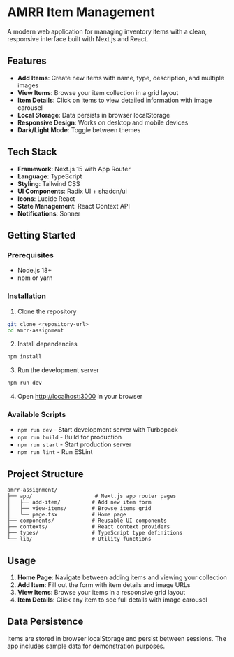 # AMRR Item Management

A modern web application for managing inventory items with a clean, responsive interface built with Next.js and React.

## Features

- **Add Items**: Create new items with name, type, description, and multiple images
- **View Items**: Browse your item collection in a grid layout
- **Item Details**: Click on items to view detailed information with image carousel
- **Local Storage**: Data persists in browser localStorage
- **Responsive Design**: Works on desktop and mobile devices
- **Dark/Light Mode**: Toggle between themes

## Tech Stack

- **Framework**: Next.js 15 with App Router
- **Language**: TypeScript
- **Styling**: Tailwind CSS
- **UI Components**: Radix UI + shadcn/ui
- **Icons**: Lucide React
- **State Management**: React Context API
- **Notifications**: Sonner

## Getting Started

### Prerequisites

- Node.js 18+
- npm or yarn

### Installation

1. Clone the repository

```bash
git clone <repository-url>
cd amrr-assignment
```

2. Install dependencies

```bash
npm install
```

3. Run the development server

```bash
npm run dev
```

4. Open [http://localhost:3000](http://localhost:3000) in your browser

### Available Scripts

- `npm run dev` - Start development server with Turbopack
- `npm run build` - Build for production
- `npm run start` - Start production server
- `npm run lint` - Run ESLint

## Project Structure

```
amrr-assignment/
├── app/                    # Next.js app router pages
│   ├── add-item/          # Add new item form
│   ├── view-items/        # Browse items grid
│   └── page.tsx           # Home page
├── components/            # Reusable UI components
├── contexts/              # React context providers
├── types/                 # TypeScript type definitions
└── lib/                   # Utility functions
```

## Usage

1. **Home Page**: Navigate between adding items and viewing your collection
2. **Add Item**: Fill out the form with item details and image URLs
3. **View Items**: Browse your items in a responsive grid layout
4. **Item Details**: Click any item to see full details with image carousel

## Data Persistence

Items are stored in browser localStorage and persist between sessions. The app includes sample data for demonstration purposes.
